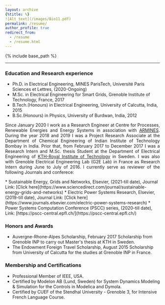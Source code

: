 ```yaml
---
layout: archive
{%title: %}
![Alt text](/images/Bio11.pdf)
permalink: /resume/
author_profile: true
redirect_from:
  - /resume
  - /resume.html
---
```


{% include base_path %}




----
### Education and Research experience
* Ph.D. in Electrical Engineering, MINES ParisTech, Université Paris Sciences et Lettres, (2020-Ongoing)
* M.Sc. in Electrical Engineering for Smart Grids, Grenoble Institute of Technology, France, 2017 
* B.Tech.(Honours) in Electrical Engineering, University of Calcutta, India, 2015
* B.Sc.(Honours) in Physics, University of Burdwan, India, 2012

<p align="justify">
Since January 2020 I work as a Research Engineer at Centre for Processes, Renewable Energies and Energy Systems in association with <a href="https://www.armines.net/fr">ARMINES</a>. During the year 2018 and 2019 I was a Project Research Associate at the Department of Chemical Engineering of Indian Institute of Technology Bombay in India. Prior that, from February 2017 to December 2017 I was a Research Intern and M.Sc. thesis Student at the Department of Electrical Engineering of <a href="https://www.kth.se/en">KTH-Royal Institute of Technology</a> in Sweden. I was also with Grenoble Electrical Engineering Lab (G2E Lab) in France as Research Intern during June to July of 2016.
I currently serve as reviewer of the following Journals and conferece:
</p>
* Sustainable Energy, Grids and Networks, Elsevier, (2021-till date),
  Journal Link: [Click here](https://www.sciencedirect.com/journal/sustainable-energy-grids-and-networks)
* Electric Power Systems Research, Elsevier, (2019-till date),
  Journal Link: [Click here](https://www.journals.elsevier.com/electric-power-systems-research)
* Power Systems Computation Conference (PSCC) series, (2020-till date),
  Link: [https://pscc-central.epfl.ch/](https://pscc-central.epfl.ch/)

 
### Honors and Awards 
* Auvergne-Rhone-Alpes Scholarship, February 2017
  Scholarship from Grenoble INP to carry out Master's thesis at KTH in Sweden.
* The Endowment Foreign Travel Scholarship, August 2015
  Scholarship from University of Calcutta for the studies at Grenoble INP in France.

### Membership and Certifications
* Professional Member of IEEE, USA.
* Certified by Modelon AB (Lund, Sweden) for System Dynamics Modeling & Simulation for the Controls in Modelica and Dymola. 
* Certified by CUEF of the Stendhal University - Grenoble 3, for Intensive French Language Course.
